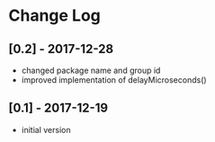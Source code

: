 # Change Log


## [0.2] - 2017-12-28
- changed package name and group id
- improved implementation of delayMicroseconds()

## [0.1] - 2017-12-19
- initial version
